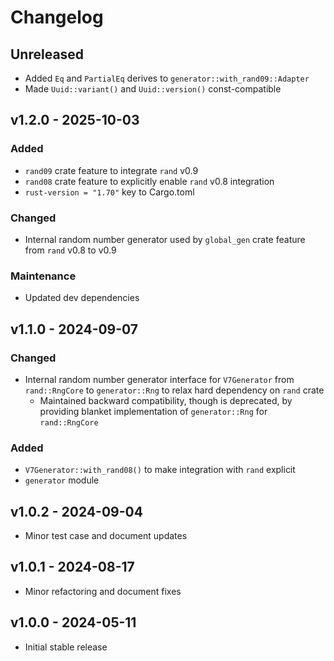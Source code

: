 # Changelog

## Unreleased

- Added `Eq` and `PartialEq` derives to `generator::with_rand09::Adapter`
- Made `Uuid::variant()` and `Uuid::version()` const-compatible

## v1.2.0 - 2025-10-03

### Added

- `rand09` crate feature to integrate `rand` v0.9
- `rand08` crate feature to explicitly enable `rand` v0.8 integration
- `rust-version = "1.70"` key to Cargo.toml

### Changed

- Internal random number generator used by `global_gen` crate feature from
  `rand` v0.8 to v0.9

### Maintenance

- Updated dev dependencies

## v1.1.0 - 2024-09-07

### Changed

- Internal random number generator interface for `V7Generator` from
  `rand::RngCore` to `generator::Rng` to relax hard dependency on `rand` crate
  - Maintained backward compatibility, though is deprecated, by providing
    blanket implementation of `generator::Rng` for `rand::RngCore`

### Added

- `V7Generator::with_rand08()` to make integration with `rand` explicit
- `generator` module

## v1.0.2 - 2024-09-04

- Minor test case and document updates

## v1.0.1 - 2024-08-17

- Minor refactoring and document fixes

## v1.0.0 - 2024-05-11

- Initial stable release
